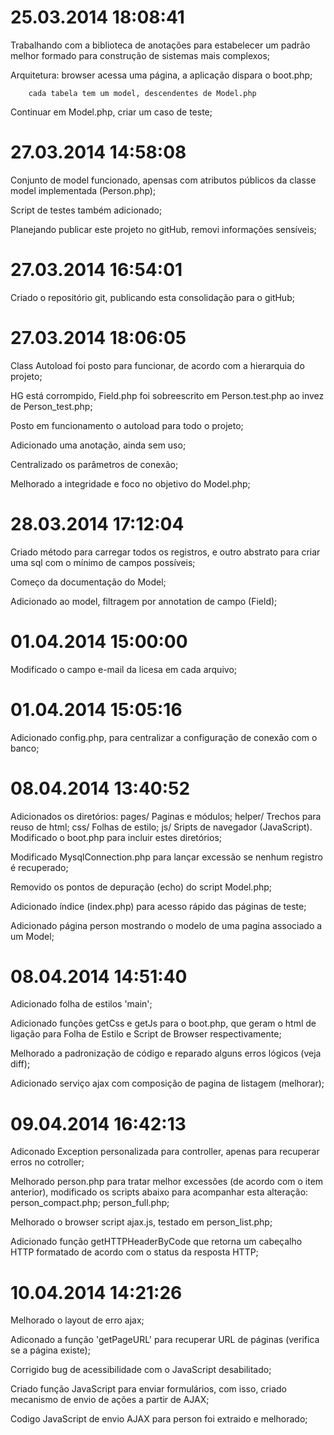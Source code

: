 25.03.2014 18:08:41 
==============================================================================
Trabalhando com a biblioteca de anotações para estabelecer um padrão melhor 
formado para construção de sistemas mais complexos;

Arquitetura:
        browser acessa uma página,
        a aplicação dispara o boot.php;

        cada tabela tem um model, descendentes de Model.php

Continuar em Model.php, criar um caso de teste;


27.03.2014 14:58:08 
==============================================================================
Conjunto de model funcionado, apensas com atributos públicos da classe 
model implementada (Person.php);

Script de testes também adicionado;

Planejando publicar este projeto no gitHub, removi informações sensíveis;


27.03.2014 16:54:01
==============================================================================
Criado o repositório git, publicando esta consolidação para o gitHub;


27.03.2014 18:06:05 
==============================================================================
Class Autoload foi posto para funcionar, de acordo com a hierarquia do 
projeto;

HG está corrompido, Field.php foi sobreescrito em Person.test.php ao invez 
de Person_test.php;

Posto em funcionamento o autoload para todo o projeto;

Adicionado uma anotação, ainda sem uso;

Centralizado os parâmetros de conexão;

Melhorado a integridade e foco no objetivo do Model.php;

28.03.2014 17:12:04
==============================================================================
Criado método para carregar todos os registros, e outro abstrato para criar 
uma sql com o mínimo de campos possíveis;

Começo da documentação do Model;

Adicionado ao model, filtragem por annotation de campo (Field);

01.04.2014 15:00:00
==============================================================================
Modificado o campo e-mail da licesa em cada arquivo;

01.04.2014 15:05:16
==============================================================================
Adicionado config.php, para centralizar a configuração de conexão com o banco;

08.04.2014 13:40:52 
==============================================================================
Adicionados os diretórios:
	pages/		Paginas e módulos;
	helper/		Trechos para reuso de html;
	css/		Folhas de estilo;
	js/			Sripts de navegador (JavaScript).
Modificado o boot.php para incluir estes diretórios;

Modificado MysqlConnection.php para lançar excessão se nenhum registro é 
recuperado;

Removido os pontos de depuração (echo) do script Model.php;

Adicionado índice (index.php) para acesso rápido das páginas de teste;

Adicionado página person mostrando o modelo de uma pagina associado a um Model;

08.04.2014 14:51:40
==============================================================================
Adicionado folha de estilos 'main';

Adicionado funções getCss e getJs para o boot.php, que geram o html de 
ligação para Folha de Estilo e Script de Browser respectivamente;

Melhorado a padronização de código e reparado alguns erros lógicos (veja diff);

Adicionado serviço ajax com composição de pagina de listagem (melhorar);

09.04.2014 16:42:13 
==============================================================================
Adiconado Exception personalizada para controller, apenas para recuperar 
erros no cotroller;

Melhorado person.php para tratar melhor excessões (de acordo com o item 
anterior), modificado os scripts abaixo para acompanhar esta alteração:
	person_compact.php;
	person_full.php;

Melhorado o browser script ajax.js, testado em person_list.php;

Adicionado função getHTTPHeaderByCode que retorna um cabeçalho HTTP 
formatado de acordo com o status da resposta HTTP;

10.04.2014 14:21:26
==============================================================================
Melhorado o layout de erro ajax;

Adiconado a função 'getPageURL' para recuperar URL de páginas (verifica se a 
página existe);

Corrigido bug de acessibilidade com o JavaScript desabilitado;

Criado função JavaScript para enviar formulários, com isso, criado mecanismo 
de envio de ações a partir de AJAX;

Codigo JavaScript de envio AJAX para person foi extraido e melhorado;



